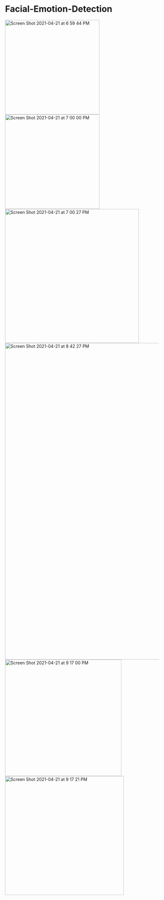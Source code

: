 # Facial-Emotion-Detection
<img width="309" alt="Screen Shot 2021-04-21 at 6 59 44 PM" src="https://user-images.githubusercontent.com/47679090/117906202-77d7a780-b2a2-11eb-9d60-a18ea7077542.png">

<img width="309" alt="Screen Shot 2021-04-21 at 7 00 00 PM" src="https://user-images.githubusercontent.com/47679090/117906203-77d7a780-b2a2-11eb-9c17-53515fbbc96c.png">
<img width="438" alt="Screen Shot 2021-04-21 at 7 00 27 PM" src="https://user-images.githubusercontent.com/47679090/117906204-77d7a780-b2a2-11eb-8006-14dc2d074da0.png">
<img width="1035" alt="Screen Shot 2021-04-21 at 8 42 27 PM" src="https://user-images.githubusercontent.com/47679090/117906206-78703e00-b2a2-11eb-8029-b1a804d0b786.png">
<img width="381" alt="Screen Shot 2021-04-21 at 9 17 00 PM" src="https://user-images.githubusercontent.com/47679090/117906207-78703e00-b2a2-11eb-8075-ccdcf3f589a5.png">
<img width="389" alt="Screen Shot 2021-04-21 at 9 17 21 PM" src="https://user-images.githubusercontent.com/47679090/117906208-78703e00-b2a2-11eb-8fec-ecfebd01d7db.png">
